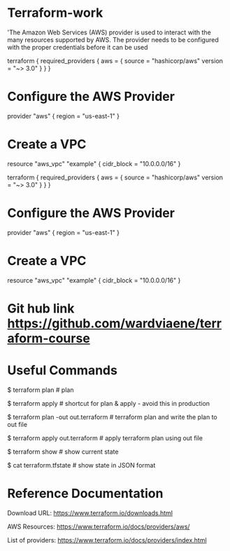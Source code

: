 # Terraform-work

'The Amazon Web Services (AWS) provider is used to interact with the many resources supported by AWS. The provider needs to be configured with the proper credentials before it can be used


terraform {
  required_providers {
    aws = {
      source  = "hashicorp/aws"
      version = "~> 3.0"
    }
  }
}

# Configure the AWS Provider
provider "aws" {
  region = "us-east-1"
}

# Create a VPC
resource "aws_vpc" "example" {
  cidr_block = "10.0.0.0/16"
}

  terraform {
  required_providers {
    aws = {
      source  = "hashicorp/aws"
      version = "~> 3.0"
    }
  }
}

# Configure the AWS Provider
provider "aws" {
  region = "us-east-1"
}

# Create a VPC
resource "aws_vpc" "example" {
  cidr_block = "10.0.0.0/16"
}


# Git hub link https://github.com/wardviaene/terraform-course

# Useful Commands
$ terraform plan                                  # plan

$ terraform apply                                 # shortcut for plan & apply - avoid this in production

$ terraform plan -out out.terraform      # terraform plan and write the plan to out file

$ terraform apply out.terraform            # apply terraform plan using out file

$ terraform show                                  # show current state

$ cat terraform.tfstate                           # show state in JSON format

# Reference Documentation
Download URL: https://www.terraform.io/downloads.html

AWS Resources: https://www.terraform.io/docs/providers/aws/

List of providers: https://www.terraform.io/docs/providers/index.html
